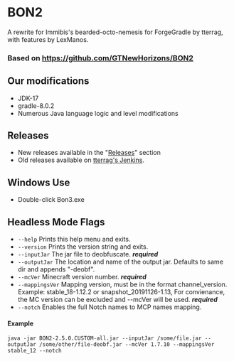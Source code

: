 BON2
====

A rewrite for Immibis's bearded-octo-nemesis for ForgeGradle by tterrag, with features by LexManos.

### Based on https://github.com/GTNewHorizons/BON2

## Our modifications
- JDK-17
- gradle-8.0.2
- Numerous Java language logic and level modifications



## Releases
- New releases available in the "[Releases](https://github.com/MohistMC/BON3/releases)" section
- Old releases available on [tterrag's Jenkins](https://ci.tterrag.com/job/BON2/).

## Windows Use
 - Double-click Bon3.exe

## Headless Mode Flags
- `--help` Prints this help menu and exits.
- `--version` Prints the version string and exits.
- `--inputJar` The jar file to deobfuscate. ***required***
- `--outputJar` The location and name of the output jar. Defaults to same dir and appends "-deobf".
- `--mcVer` Minecraft version number. ***required***
- `--mappingsVer` Mapping version, must be in the format channel_version. Example: stable_18-1.12.2 or snapshot_20191126-1.13, For convienance, the MC version can be excluded and --mcVer will be used. ***required***
- `--notch` Enables the full Notch names to MCP names mapping.
#### Example
`java -jar BON2-2.5.0.CUSTOM-all.jar --inputJar /some/file.jar --outputJar /some/other/file-deobf.jar --mcVer 1.7.10 --mappingsVer stable_12 --notch`
